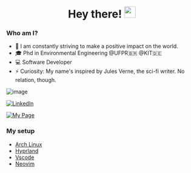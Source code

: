<h1 align="center">Hey there! <img src="https://media.giphy.com/media/hvRJCLFzcasrR4ia7z/giphy.gif" width="30px"></h1>

### Who am I?
- 🌱 I am constantly striving to make a positive impact on the world.
- 🎓 Phd in Environmental Engineering @UFPR🇧🇷 @KIT🇩🇪
- 💻 Software Developer
- ⚡ Curiosity: My name's inspired by Jules Verne, the sci-fi writer. No relation, though.
  
![image](https://www.codewars.com/users/juliowerner/badges/large)

[![LinkedIn](https://img.shields.io/badge/Linkedin-%230077B5.svg?logo=linkedin&logoColor=white)](https://www.linkedin.com/in/juliowerner/)

[![My Page](https://juliowerner.pages.dev/badge.png)](https://juliowerner.pages.dev/)

### My setup
- [Arch Linux](https://archlinux.org/)
- [Hyprland](https://hyprland.org/)
- [Vscode](https://code.visualstudio.com/)
- [Neovim](https://neovim.io/)
